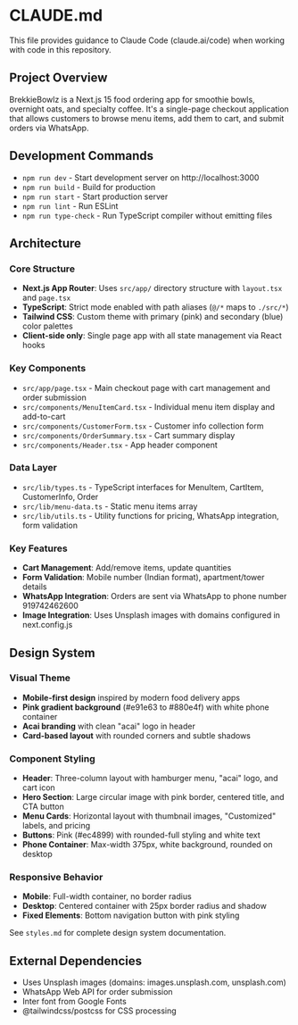 # CLAUDE.md

This file provides guidance to Claude Code (claude.ai/code) when working with code in this repository.

## Project Overview

BrekkieBowlz is a Next.js 15 food ordering app for smoothie bowls, overnight oats, and specialty coffee. It's a single-page checkout application that allows customers to browse menu items, add them to cart, and submit orders via WhatsApp.

## Development Commands

- `npm run dev` - Start development server on http://localhost:3000
- `npm run build` - Build for production
- `npm run start` - Start production server
- `npm run lint` - Run ESLint
- `npm run type-check` - Run TypeScript compiler without emitting files

## Architecture

### Core Structure
- **Next.js App Router**: Uses `src/app/` directory structure with `layout.tsx` and `page.tsx`
- **TypeScript**: Strict mode enabled with path aliases (`@/*` maps to `./src/*`)
- **Tailwind CSS**: Custom theme with primary (pink) and secondary (blue) color palettes
- **Client-side only**: Single page app with all state management via React hooks

### Key Components
- `src/app/page.tsx` - Main checkout page with cart management and order submission
- `src/components/MenuItemCard.tsx` - Individual menu item display and add-to-cart
- `src/components/CustomerForm.tsx` - Customer info collection form
- `src/components/OrderSummary.tsx` - Cart summary display
- `src/components/Header.tsx` - App header component

### Data Layer
- `src/lib/types.ts` - TypeScript interfaces for MenuItem, CartItem, CustomerInfo, Order
- `src/lib/menu-data.ts` - Static menu items array
- `src/lib/utils.ts` - Utility functions for pricing, WhatsApp integration, form validation

### Key Features
- **Cart Management**: Add/remove items, update quantities
- **Form Validation**: Mobile number (Indian format), apartment/tower details
- **WhatsApp Integration**: Orders are sent via WhatsApp to phone number 919742462600
- **Image Integration**: Uses Unsplash images with domains configured in next.config.js

## Design System

### Visual Theme
- **Mobile-first design** inspired by modern food delivery apps
- **Pink gradient background** (#e91e63 to #880e4f) with white phone container
- **Acai branding** with clean "acai" logo in header
- **Card-based layout** with rounded corners and subtle shadows

### Component Styling
- **Header**: Three-column layout with hamburger menu, "acai" logo, and cart icon
- **Hero Section**: Large circular image with pink border, centered title, and CTA button
- **Menu Cards**: Horizontal layout with thumbnail images, "Customized" labels, and pricing
- **Buttons**: Pink (#ec4899) with rounded-full styling and white text
- **Phone Container**: Max-width 375px, white background, rounded on desktop

### Responsive Behavior
- **Mobile**: Full-width container, no border radius
- **Desktop**: Centered container with 25px border radius and shadow
- **Fixed Elements**: Bottom navigation button with pink styling

See `styles.md` for complete design system documentation.

## External Dependencies

- Uses Unsplash images (domains: images.unsplash.com, unsplash.com)
- WhatsApp Web API for order submission
- Inter font from Google Fonts
- @tailwindcss/postcss for CSS processing